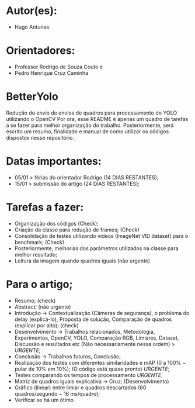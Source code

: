# Autor(es): 
- Hugo Antunes
  
# Orientadores: 
- Professor Rodrigo de Souza Couto e
- Pedro Henrique Cruz Caminha

# BetterYolo
Redução do envio de envios de quadros para processamento do YOLO utilizando o OpenCV
Por ora, esse README é apenas um quadro de tarefas a se fazer para melhor organização do trabalho.
Posteriormente, será escrito um resumo, finalidade e manual de como utilizar os códigos dispostos nesse repositório.

# Datas importantes:
- 05/01 > férias do orientador Rodrigo (14 DIAS RESTANTES);
- 15/01 > submissão do artigo (24 DIAS RESTANTES);

# Tarefas a fazer:
- Organização dos códigos (Check);
- Criação da classe para redução de frames; (Check)
- Consolidação de testes utilizando vídeos (ImageNet VID dataset) para o benchmark; (Check)
- Posteriormente, melhorias dos parâmetros utilizados na classe para melhor resultado;
- Leitura da imagem quando quadros iguais (não urgente)
  
# Para o artigo;
- Resumo; (check)
- Abstract; (não urgente)
- Introdução -> Contextualização (Câmeras de segurança), o problema do delay (explicá-lo), Proposta de solução, Comparação de quadros (explicar por alto); (check)
- Desenvolvimento -> Trabalhos relacionados, Metodologia, Experimentos, OpenCV, YOLO, Comparação RGB, Limiares, Dataset, Discussão e resultados etc (Não necessariamente nessa ordem) > *URGENTE*;
- Conclusão -> Trabalhos futuros, Conclusão;
- Realização dos testes com diferentes similaridades e mAP (0 a 100% ~ pular de 10% em 10%); (O código está quase pronto) *URGENTE*;
- Testes comparando os tempos de processamento *URGENTE*;
- Matriz de quadros iguais explicativa -> Cruz; (Desenvolvimento) 
- Gráfico (linear) entre limiar e quadros descartados (60 quadros/segundo ~ 16 ms/quadro);
- Verificar se há um ótimo
